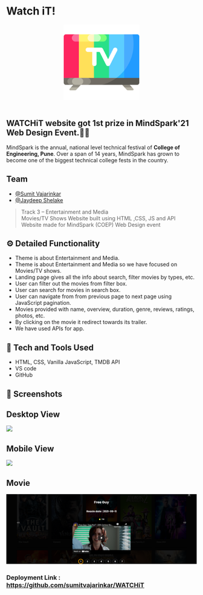# Watch iT!
<div align="center">
  <img width="200px" src="./img/tv-app.png"/>
</div>
<br>


## WATCHiT website got 1st prize in MindSpark'21 Web Design Event.🎉🙌

MindSpark is the annual, national level technical festival of <b>College of Engineering, Pune</b>.
Over a span of 14 years, MindSpark has grown to become one of the biggest technical college fests in the country.

## Team

- [@Sumit Vajarinkar](https://github.com/sumitvajarinkar)
- [@Jaydeep Shelake](https://github.com/jaydeep-shelake)


>Track 3 – Entertainment and Media <br>
>Movies/TV Shows Website built using HTML ,CSS, JS and API <br>
> Website made for MindSpark (COEP) Web Design event 

## ⚙️ Detailed Functionality
* Theme is about Entertainment and Media.
* Theme is about Entertainment and Media so we have focused on Movies/TV shows.
* Landing page gives all the info about search, filter movies by types, etc.
* User can filter out the movies from filter box. 
* User can search for movies in search box.
* User can navigate from from previous page to next page using JavaScript pagination.
* Movies provided with name, overview, duration, genre, reviews, ratings, photos, etc.
* By clicking on the movie it redirect towards its trailer.
* We have used APIs for app.
 
## 🚀 Tech and Tools Used

* HTML, CSS, Vanilla JavaScript, TMDB API
* VS code
* GitHub

## 📸 Screenshots

## Desktop View
<img src="./img/desktop.png" width='800' height='auto'>
<br>

## Mobile View
<img src="./img/mobile.png" width='400' height='auto'>
<br>

## Movie
<img src="./img/desc.png" width='800' height='auto'>
<br>


### Deployment Link : https://github.com/sumitvajarinkar/WATCHiT
